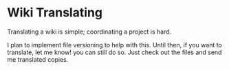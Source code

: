 # Wiki Translating #

Translating a wiki is simple; coordinating a project is hard.

I plan to implement file versioning to help with this. Until then, if you want to translate, let me know! you can still do so. Just check out the files and send me translated copies.
